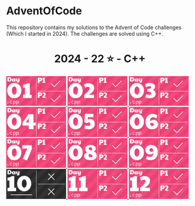 # AdventOfCode

This repository contains my solutions to the Advent of Code challenges (Which I started in 2024).
The challenges are solved using C++.

<!-- AOC TILES BEGIN -->
<h1 align="center">
  2024 - 22 ⭐ - C++
</h1>
<a href="2024/Day1/part1.cpp">
  <img src=".aoc_tiles/tiles/2024/01.png" width="161px">
</a>
<a href="2024/Day2/part1.cpp">
  <img src=".aoc_tiles/tiles/2024/02.png" width="161px">
</a>
<a href="2024/Day3/part1.cpp">
  <img src=".aoc_tiles/tiles/2024/03.png" width="161px">
</a>
<a href="2024/Day4/part1.cpp">
  <img src=".aoc_tiles/tiles/2024/04.png" width="161px">
</a>
<a href="2024/Day5/part1.cpp">
  <img src=".aoc_tiles/tiles/2024/05.png" width="161px">
</a>
<a href="2024/Day6/part1.cpp">
  <img src=".aoc_tiles/tiles/2024/06.png" width="161px">
</a>
<a href="2024/Day7/part1.cpp">
  <img src=".aoc_tiles/tiles/2024/07.png" width="161px">
</a>
<a href="2024/Day8/part1.cpp">
  <img src=".aoc_tiles/tiles/2024/08.png" width="161px">
</a>
<a href="2024/Day9/part1.cpp">
  <img src=".aoc_tiles/tiles/2024/09.png" width="161px">
</a>
<a href="None">
  <img src=".aoc_tiles/tiles/2024/10.png" width="161px">
</a>
<a href="2024/Day11/part1.cpp">
  <img src=".aoc_tiles/tiles/2024/11.png" width="161px">
</a>
<a href="2024/Day12/part1.cpp">
  <img src=".aoc_tiles/tiles/2024/12.png" width="161px">
</a>
<!-- AOC TILES END -->
